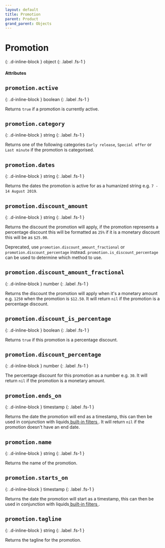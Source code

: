 ```yaml
---
layout: default
title: Promotion
parent: Product
grand_parent: Objects
---
```


# Promotion
{: .d-inline-block }
object
{: .label .fs-1 }

#### Attributes

## `promotion.active`
{: .d-inline-block }
boolean
{: .label .fs-1 }

Returns `true` if a promotion is currently active.

## `promotion.category`
{: .d-inline-block }
string
{: .label .fs-1 }

Returns one of the following categories `Early release`, `Special offer` or `Last minute` if the promotion is categorised.

## `promotion.dates`
{: .d-inline-block }
string
{: .label .fs-1 }

Returns the dates the promotion is active for as a humanized string e.g. `7 - 14 August 2019`.

## `promotion.discount_amount`
{: .d-inline-block }
string
{: .label .fs-1 }

Returns the discount the promotion will apply, if the promotion represents a percentage discount this will be formatted as `25%` if it is a monetary discount this will be as `$25.00`.

Deprecated, use `promotion.discount_amount_fractional` or `promotion.discount_percentage` instead. `promotion.is_discount_percentage` can be used to determine which method to use.

## `promotion.discount_amount_fractional`
{: .d-inline-block }
number
{: .label .fs-1 }

Returns the discount the promotion will apply when it's a monetary amount e.g. `1250` when the promotion is `$12.50`.
It will return `nil` if the promotion is a percentage discount.

## `promotion.discount_is_percentage`
{: .d-inline-block }
boolean
{: .label .fs-1 }

Returns `true` if this promotion is a percentage discount.

## `promotion.discount_percentage`
{: .d-inline-block }
number
{: .label .fs-1 }

The percentage discount for this promotion as a number e.g. `30`.
It will return `nil` if the promotion is a monetary amount.

## `promotion.ends_on`
{: .d-inline-block }
timestamp
{: .label .fs-1 }

Returns the date the promotion will end as a timestamp, this can then be used in conjunction with liquids[ built-in filters ](https://shopify.github.io/liquid/filters/date/).
It will return `nil` if the promotion doesn't have an end date.

## `promotion.name`
{: .d-inline-block }
string
{: .label .fs-1 }

Returns the name of the promotion.

## `promotion.starts_on`
{: .d-inline-block }
timestamp
{: .label .fs-1 }

Returns the date the promotion will start as a timestamp, this can then be used in conjunction with liquids[ built-in filters ](https://shopify.github.io/liquid/filters/date/).

## `promotion.tagline`
{: .d-inline-block }
string
{: .label .fs-1 }

Returns the tagline for the promotion.

